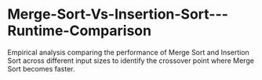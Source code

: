 # Merge-Sort-Vs-Insertion-Sort---Runtime-Comparison
Empirical analysis comparing the performance of Merge Sort and Insertion Sort across different input sizes to identify the crossover point where Merge Sort becomes faster.
